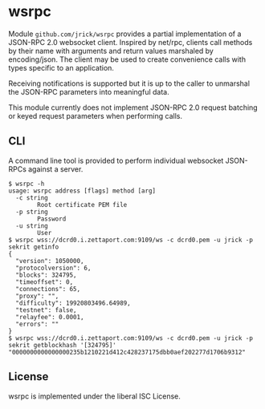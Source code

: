 wsrpc
=====

Module `github.com/jrick/wsrpc` provides a partial implementation of a JSON-RPC
2.0 websocket client.  Inspired by net/rpc, clients call methods by their name
with arguments and return values marshaled by encoding/json.  The client may be
used to create convenience calls with types specific to an application.

Receiving notifications is supported but it is up to the caller to unmarshal the
JSON-RPC parameters into meaningful data.

This module currently does not implement JSON-RPC 2.0 request batching or keyed
request parameters when performing calls.

## CLI

A command line tool is provided to perform individual websocket JSON-RPCs
against a server.

```
$ wsrpc -h
usage: wsrpc address [flags] method [arg]
  -c string
        Root certificate PEM file
  -p string
        Password
  -u string
        User
$ wsrpc wss://dcrd0.i.zettaport.com:9109/ws -c dcrd0.pem -u jrick -p sekrit getinfo
{
  "version": 1050000,
  "protocolversion": 6,
  "blocks": 324795,
  "timeoffset": 0,
  "connections": 65,
  "proxy": "",
  "difficulty": 19920803496.64989,
  "testnet": false,
  "relayfee": 0.0001,
  "errors": ""
}
$ wsrpc wss://dcrd0.i.zettaport.com:9109/ws -c dcrd0.pem -u jrick -p sekrit getblockhash '[324795]'
"0000000000000000235b1210221d412c428237175dbb0aef202277d1706b9312"
```

## License

wsrpc is implemented under the liberal ISC License.
